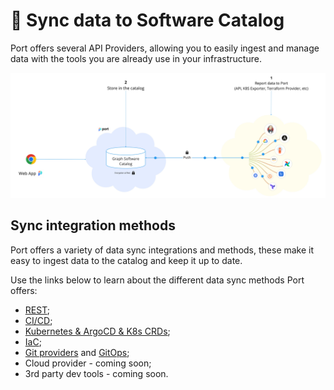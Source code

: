 # 🔌 Sync data to Software Catalog

Port offers several API Providers, allowing you to easily ingest and manage data with the tools you are already use in your infrastructure.

![Catalog Architecture](../../../static/img/sync-data-to-catalog/catalog-arch.jpg)

## Sync integration methods

Port offers a variety of data sync integrations and methods, these make it easy to ingest data to the catalog and keep it up to date.

Use the links below to learn about the different data sync methods Port offers:

- [REST](../../api-reference/api-reference.mdx);
- [CI/CD](./ci-cd/ci-cd.md);
- [Kubernetes & ArgoCD & K8s CRDs](./kubernetes/kubernetes.md);
- [IaC](./iac/iac.md);
- [Git providers](./git-provider/git-provider.md) and [GitOps](./gitops/gitops.md);
- Cloud provider - coming soon;
- 3rd party dev tools - coming soon.
